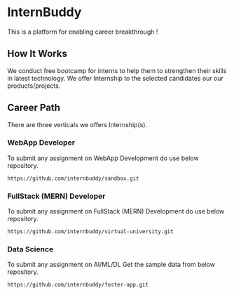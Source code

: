 # InternBuddy 
This is a platform for enabling career breakthrough !

## How It Works
We conduct free bootcamp for interns to help them to strengthen their skills in latest technology. We offer Internship to the selected candidates our our products/projects. 

## Career Path
There are three verticals we offers Internship(s).

### WebApp Developer
To submit any assignment on WebApp Development do use below repository.
```
https://github.com/internbuddy/sandbox.git
```

### FullStack (MERN) Developer
To submit any assignment on FullStack (MERN) Development do use below repository.
```
https://github.com/internbuddy/virtual-university.git
```

### Data Science
To submit any assignment on AI/ML/DL Get the sample  data from below repository.
```
https://github.com/internbuddy/foster-app.git
```
 
